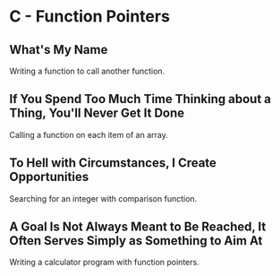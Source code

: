 # C - Function Pointers

## What's My Name
Writing a function to call another function.

## If You Spend Too Much Time Thinking about a Thing, You'll Never Get It Done
Calling a function on each item of an array.

## To Hell with Circumstances, I Create Opportunities
Searching for an integer with comparison function.

## A Goal Is Not Always Meant to Be Reached, It Often Serves Simply as Something to Aim At
Writing a calculator program with function pointers.
